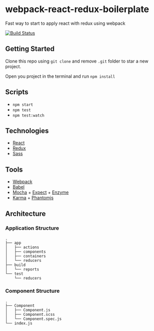 # webpack-react-redux-boilerplate

Fast way to start to apply react with redux using webpack

[![Build Status](https://travis-ci.org/Jberivera/webpack-react-redux-boilerplate.svg?branch=master)](https://travis-ci.org/Jberivera/webpack-react-redux-boilerplate)

## Getting Started

Clone this repo using `git clone` and remove `.git` folder to star a new project.

Open you project in the terminal and run `npm install`

## Scripts

- `npm start`
- `npm test`
- `npm test:watch`

## Technologies

- [React](https://facebook.github.io/react/)
- [Redux](https://github.com/reactjs/redux)
- [Sass](http://sass-lang.com/)

## Tools

- [Webpack](https://webpack.github.io/)
- [Babel](https://babeljs.io/)
- [Mocha](https://mochajs.org/) + [Expect](https://github.com/mjackson/expect) + [Enzyme](https://github.com/airbnb/enzyme)
- [Karma](https://karma-runner.github.io/) + [Phantomjs](http://phantomjs.org/)

## Architecture

### Application Structure
```
.
├── app
│   ├── actions
│   ├── components
│   ├── containers
│   └── reducers
├── build
│   └── reports
└── test
    └── reducers
```

### Component Structure
```
.
├── Component
│   ├── Component.js
│   ├── Component.scss
│   └── Component.spec.js
└── index.js
```
